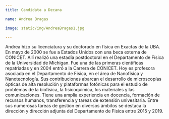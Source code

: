 ```yaml
---
title: Candidata a Decana

name: Andrea Bragas

image: static/img/AndreaBragas1.jpg

---
```


Andrea hizo su licenciatura y su doctorado en 
física en Exactas de la UBA. En mayo de 2000 se fue a Estados 
Unidos con una beca externa de CONICET. Allí realizó una 
estadía postdoctoral en el Departamento de Física de la 
Universidad de Michigan. Fue una de las primeras científicas 
repatriadas y en 2004 entró a la Carrera de CONICET. 
Hoy es profesora asociada en el Departamento de Fisica, 
en el área de Nanofísica y Nanotecnología. Sus contribuciones 
abarcan el desarrollo de microscopías ópticas de alta 
resolución y plataformas fotónicas para el estudio de problemas 
de la biofisica, la fisicoquímica, los materiales y 
las comunicaciones. Tiene una amplia experiencia en docencia, 
formación de recursos humanos, transferencia y tareas de 
extensión univesitaria. Entre sus numerosas tareas de gestion 
en diversos ámbitos se destaca la dirección y dirección 
adjunta del Departamento de Fisica entre 2015 y 2019.
